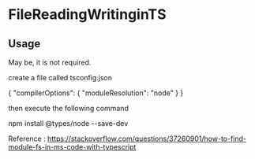 # FileReadingWritinginTS



## Usage
May be, it is not required.

create a file called tsconfig.json

{
  "compilerOptions": {
      "moduleResolution": "node"
  }
}


then execute the following command


npm install @types/node --save-dev

Reference : https://stackoverflow.com/questions/37260901/how-to-find-module-fs-in-ms-code-with-typescript
